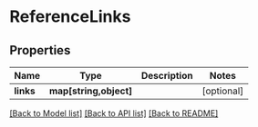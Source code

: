 # ReferenceLinks

## Properties
Name | Type | Description | Notes
------------ | ------------- | ------------- | -------------
**links** | **map[string,object]** |  | [optional] 

[[Back to Model list]](../README.md#documentation-for-models) [[Back to API list]](../README.md#documentation-for-api-endpoints) [[Back to README]](../README.md)



